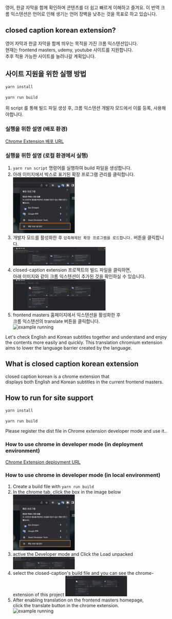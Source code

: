 영어, 한글 자막을 함께 확인하며 콘텐츠를 더 쉽고 빠르게 이해하고 즐겨요.
이 번역 크롬 익스텐션은 언어로 인해 생기는 언어 장벽을 낮추는 것을 목표로 하고 있습니다.

## closed caption korean extension?

영어 자막과 한글 자막을 함께 띄우는 목적을 가진 크롬 익스텐션입니다.<br />
현재는 frontend masters, udemy, youtube 사이트를 지원합니다.<br />
추후 적용 가능한 사이트를 늘려나갈 계획입니다.

## 사이트 지원을 위한 실행 방법

```bash
yarn install

yarn run build
```

위 script 를 통해 빌드 파일 생성 후, 크롬 익스텐션 개발자 모드에서 이를 등록, 사용해야합니다.<br />

### 실행을 위한 설명 (배포 환경)

[Chrome Extension 배포 URL](https://chrome.google.com/webstore/detail/closed-caption-korean/pjfhdffkbjfneojiamjnooaagomkimde?hl=ko)

### 실행을 위한 설명 (로컬 환경에서 실행)

1. `yarn run script` 명령어를 실행하여 build 파일을 생성합니다.
2. 아래 이미지에서 박스로 표기된 확장 프로그램 관리를 클릭합니다.<br />
   <img width="40%" alt="chrome tab" src="./public/assets/readme/chrome-tab.png" />
3. 개발자 모드를 활성화한 후 `압축해제된 확장 프로그램을 로드합니다.` 버튼을 클릭합니다.<br />
   <img width="60%" alt="chrome development" src="./public/assets/readme/chrome-development.png" />
4. closed-caption extension 프로젝트의 빌드 파일을 클릭하면,<br />
   아래 이미지와 같이 크롬 익스텐션이 추가된 것을 확인하실 수 있습니다.
   <img width="60%" alt="added closed caption" src="./public/assets/readme/added-closed-caption.png" />
5. frontend masters 홈페이지에서 익스텐션을 활성화한 후 <br />
   크롬 익스텐션의 translate 버튼을 클릭합니다.<br />
   <img width="50%" alt="example running" src="./public/assets/readme/example-running.gif" />

Let's check English and Korean subtitles together and understand and enjoy the contents more easily and quickly.
This translation chromium extension aims to lower the language barrier created by the language.

## What is closed caption korean extension

closed caption korean is a chrome extension that<br />
displays both English and Korean subtitles in the current frontend masters.

## How to run for site support

```bash
yarn install

yarn run build
```

Please register the dist file in Chrome extension developer mode and use it..<br />

### How to use chrome in developer mode (in deployment environment)

[Chrome Extension deployment URL](https://chrome.google.com/webstore/detail/closed-caption-korean/pjfhdffkbjfneojiamjnooaagomkimde?hl=ko)

### How to use chrome in developer mode (in local environment)

1. Create a build file with `yarn run build`
2. In the chrome tab, click the box in the image below<br />
   <img width="40%" alt="chrome tab" src="./public/assets/readme/chrome-tab.png" />
3. active the Developer mode and Click the Load unpacked<br />
   <img width="40%" alt="chrome development" src="./public/assets/readme/chrome-development.png" />
4. select the closed-caption's build file and you can see the chrome-extension of this project
   <img width="40%" alt="added closed caption" src="./public/assets/readme/added-closed-caption.png" />
5. After enabling translation on the frontend masters homepage, <br />
   click the translate button in the chrome extension.<br />
   <img width="40%" alt="example running" src="./public/assets/readme/example-running.gif" />
